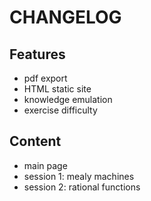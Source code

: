 # CHANGELOG

## Features

- pdf export
- HTML static site 
- knowledge emulation
- exercise difficulty 

## Content

- main page 
- session 1: mealy machines 
- session 2: rational functions